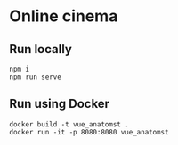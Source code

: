 # Online cinema

## Run locally
```
npm i
npm run serve
```

## Run using Docker
```
docker build -t vue_anatomst .
docker run -it -p 8080:8080 vue_anatomst
```